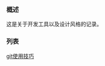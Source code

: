 ### 概述

这是关于开发工具以及设计风格的记录。

### 列表

[git使用技巧](https://www.oschina.net/translate/the-11-rules-of-gitlab-flow)